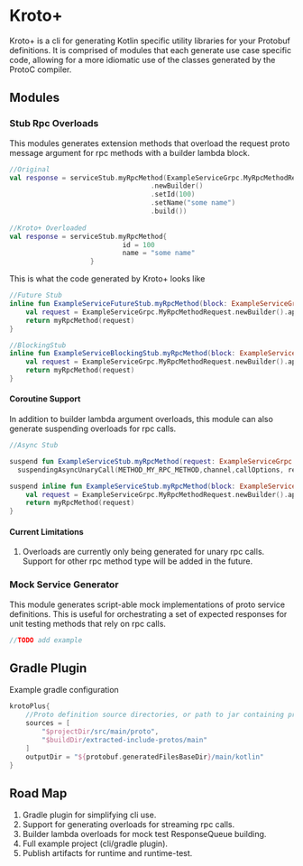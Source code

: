 # Kroto+

Kroto+ is a cli for generating Kotlin specific utility libraries for your Protobuf definitions.
It is comprised of modules that each generate use case specific code, allowing for a more idiomatic use of the classes generated by the ProtoC compiler. 

## Modules

### Stub Rpc Overloads

This modules generates extension methods that overload the request proto message argument for rpc methods with a builder lambda block.

```kotlin
//Original
val response = serviceStub.myRpcMethod(ExampleServiceGrpc.MyRpcMethodRequest
                                   .newBuilder()
                                   .setId(100)
                                   .setName("some name")
                                   .build())
                                   
//Kroto+ Overloaded
val response = serviceStub.myRpcMethod{
                            id = 100
                            name = "some name"
                    }
```

This is what the code generated by Kroto+ looks like
```kotlin
//Future Stub
inline fun ExampleServiceFutureStub.myRpcMethod(block: ExampleServiceGrpc.MyRpcMethodRequest.Builder.() -> Unit): ListenableFuture<ExampleServiceGrpc.MyRpcMethodResponse> {
    val request = ExampleServiceGrpc.MyRpcMethodRequest.newBuilder().apply(block).build()
    return myRpcMethod(request)
}

//BlockingStub
inline fun ExampleServiceBlockingStub.myRpcMethod(block: ExampleServiceGrpc.MyRpcMethodRequest.Builder.() -> Unit): ExampleServiceGrpc.MyRpcMethodResponse {
    val request = ExampleServiceGrpc.MyRpcMethodRequest.newBuilder().apply(block).build()
    return myRpcMethod(request)
}
```

#### Coroutine Support
In addition to builder lambda argument overloads, this module can also generate suspending overloads for rpc calls.
```kotlin
//Async Stub

suspend fun ExampleServiceStub.myRpcMethod(request: ExampleServiceGrpc.MyRpcMethodRequest): ExampleServiceGrpc.MyRpcMethodResponse = 
  suspendingAsyncUnaryCall(METHOD_MY_RPC_METHOD,channel,callOptions, request)

suspend inline fun ExampleServiceStub.myRpcMethod(block: ExampleServiceGrpc.MyRpcMethodRequest.Builder.() -> Unit): ExampleServiceGrpc.MyRpcMethodResponse {
    val request = ExampleServiceGrpc.MyRpcMethodRequest.newBuilder().apply(block).build()
    return myRpcMethod(request)
}
```

#### Current Limitations
1. Overloads are currently only being generated for unary rpc calls. Support for other rpc method type will be added in the future. 


### Mock Service Generator

This module generates script-able mock implementations of proto service definitions. This is useful for orchestrating a set of expected responses for unit testing methods that rely on rpc calls. 
 ```kotlin
//TODO add example
```

## Gradle Plugin
Example gradle configuration
```groovy
krotoPlus{
    //Proto definition source directories, or path to jar containing proto definitions
    sources = [
        "$projectDir/src/main/proto",
        "$buildDir/extracted-include-protos/main"
    ]
    outputDir = "${protobuf.generatedFilesBaseDir}/main/kotlin"
}
```

## Road Map
1. Gradle plugin for simplifying cli use.
2. Support for generating overloads for streaming rpc calls.
3. Builder lambda overloads for mock test ResponseQueue building.
4. Full example project (cli/gradle plugin).
5. Publish artifacts for runtime and runtime-test. 